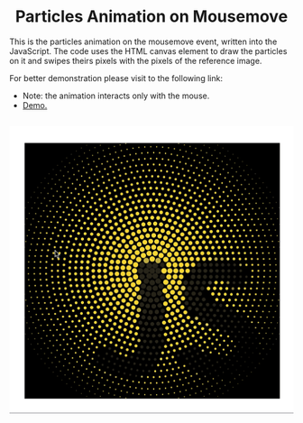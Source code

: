 <h1 align="center">Particles Animation on Mousemove</h1>

This is the particles animation on the mousemove event, written into the JavaScript. The code uses the HTML canvas element to draw the particles on it and swipes theirs pixels with the pixels of the reference image.

For better demonstration please visit to the following link:

- Note: the animation interacts only with the mouse.
-  [Demo.](https://aleksandre19.github.io/abstract_animation/)

<h2 align="center"><img src="images/mockup.gif" alt='Diasfero Mockup GIF'></h2>